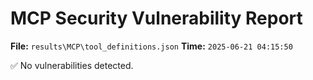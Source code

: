 # MCP Security Vulnerability Report
**File:** `results\MCP\tool_definitions.json`
**Time:** `2025-06-21 04:15:50`

✅ No vulnerabilities detected.